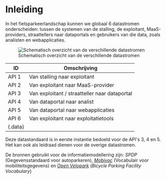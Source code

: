 # Inleiding

In het fietsparkeerlandschap kunnen we globaal 6 datastromen onderscheiden:
tussen de systemen van de stalling, de exploitant, MaaS-providers, straattellers naar dataportals en gebruikers van die data, zoals analisten en webapplicaties.

<figure><img alt="Schematisch overzicht van de verschillende datastromen" src="../images/diagram_crow_api_overzicht.drawio.svg"/>
<figcaption>Schematisch overzicht van de verschillende datastromen</figcaption>
</figure>

| ID      | Omschrijving                                  |
| ------- | --------------------------------------------- |
| API 1   | Van stalling naar exploitant                  |
| API 2   | Van exploitant naar MaaS-provider             |
| API 3   | Van exploitant / straatteller naar dataportal |
| API 4   | Van dataportal naar analist                   |
| API 5   | Van dataportal naar webapplicaties            |
| API 6   | Van exploitant naar exploitatietools          |
| {.data} |

Deze datastandaard is in eerste instantie bedoeld voor de API's 3, 4 en 5.
Het kan ook als leidraad dienen voor de overige datastromen.

De bronnen gebruikt voor de informatiemodellering zijn:
_SPDP_ (Gegevensstandaard voor autoparkeren),
[_Mobivoc_][mobivoc] (Vocabulair voor mobiliteitsgegevens) en
[_Open Velopark_][velopark] (_Bicycle Parking Facility Vocabulary_)

[velopark]: https://data.velopark.be/openvelopark/vocabulary
[mobivoc]: http://schema.mobivoc.org/
